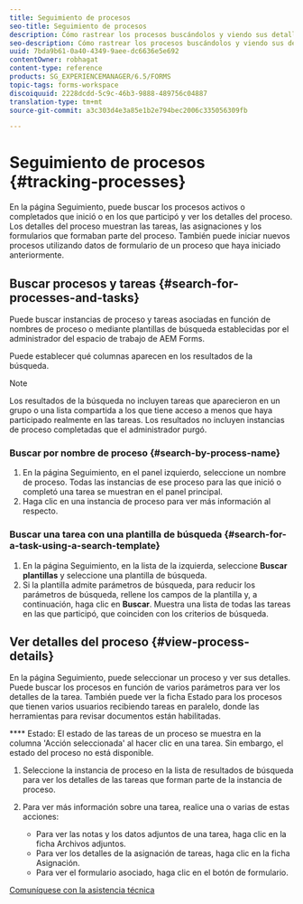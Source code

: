 ```yaml
---
title: Seguimiento de procesos
seo-title: Seguimiento de procesos
description: Cómo rastrear los procesos buscándolos y viendo sus detalles.
seo-description: Cómo rastrear los procesos buscándolos y viendo sus detalles.
uuid: 7bda9b61-0a40-4349-9aee-dc6636e5e692
contentOwner: robhagat
content-type: reference
products: SG_EXPERIENCEMANAGER/6.5/FORMS
topic-tags: forms-workspace
discoiquuid: 2228dcdd-5c9c-46b3-9888-489756c04887
translation-type: tm+mt
source-git-commit: a3c303d4e3a85e1b2e794bec2006c335056309fb

---
```



# Seguimiento de procesos {#tracking-processes}

En la página Seguimiento, puede buscar los procesos activos o completados que inició o en los que participó y ver los detalles del proceso. Los detalles del proceso muestran las tareas, las asignaciones y los formularios que formaban parte del proceso. También puede iniciar nuevos procesos utilizando datos de formulario de un proceso que haya iniciado anteriormente.

## Buscar procesos y tareas {#search-for-processes-and-tasks}

Puede buscar instancias de proceso y tareas asociadas en función de nombres de proceso o mediante plantillas de búsqueda establecidas por el administrador del espacio de trabajo de AEM Forms.

Puede establecer qué columnas aparecen en los resultados de la búsqueda.

>[!NOTE]
>
>Los resultados de la búsqueda no incluyen tareas que aparecieron en un grupo o una lista compartida a los que tiene acceso a menos que haya participado realmente en las tareas. Los resultados no incluyen instancias de proceso completadas que el administrador purgó.

### Buscar por nombre de proceso {#search-by-process-name}

1. En la página Seguimiento, en el panel izquierdo, seleccione un nombre de proceso. Todas las instancias de ese proceso para las que inició o completó una tarea se muestran en el panel principal.
1. Haga clic en una instancia de proceso para ver más información al respecto.

### Buscar una tarea con una plantilla de búsqueda {#search-for-a-task-using-a-search-template}

1. En la página Seguimiento, en la lista de la izquierda, seleccione **Buscar plantillas** y seleccione una plantilla de búsqueda.
1. Si la plantilla admite parámetros de búsqueda, para reducir los parámetros de búsqueda, rellene los campos de la plantilla y, a continuación, haga clic en **Buscar**. Muestra una lista de todas las tareas en las que participó, que coinciden con los criterios de búsqueda.

## Ver detalles del proceso {#view-process-details}

En la página Seguimiento, puede seleccionar un proceso y ver sus detalles. Puede buscar los procesos en función de varios parámetros para ver los detalles de la tarea. También puede ver la ficha Estado para los procesos que tienen varios usuarios recibiendo tareas en paralelo, donde las herramientas para revisar documentos están habilitadas.

**** Estado: El estado de las tareas de un proceso se muestra en la columna &#39;Acción seleccionada&#39; al hacer clic en una tarea. Sin embargo, el estado del proceso no está disponible.

1. Seleccione la instancia de proceso en la lista de resultados de búsqueda para ver los detalles de las tareas que forman parte de la instancia de proceso.
1. Para ver más información sobre una tarea, realice una o varias de estas acciones:

   * Para ver las notas y los datos adjuntos de una tarea, haga clic en la ficha Archivos adjuntos.
   * Para ver los detalles de la asignación de tareas, haga clic en la ficha Asignación.
   * Para ver el formulario asociado, haga clic en el botón de formulario.

[Comuníquese con la asistencia técnica](https://www.adobe.com/account/sign-in.supportportal.html)
